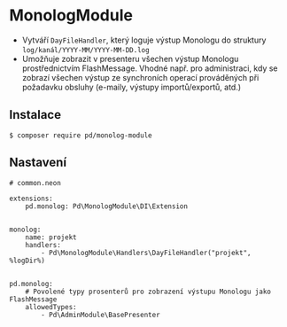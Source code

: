 # MonologModule

 - Vytváří `DayFileHandler`, který loguje výstup Monologu do struktury `log/kanál/YYYY-MM/YYYY-MM-DD.log`
 - Umožňuje zobrazit v presenteru všechen výstup Monologu prostřednictvím FlashMessage. Vhodné např. pro administraci, kdy se zobrazí všechen výstup ze synchroních operací prováděných při požadavku obsluhy (e-maily, výstupy importů/exportů, atd.)

## Instalace

```
$ composer require pd/monolog-module
```

## Nastavení

```
# common.neon

extensions:
	pd.monolog: Pd\MonologModule\DI\Extension


monolog:
	name: projekt
	handlers:
		- Pd\MonologModule\Handlers\DayFileHandler("projekt", %logDir%)


pd.monolog:
	# Povolené typy prosenterů pro zobrazení výstupu Monologu jako FlashMessage
	allowedTypes:
		- Pd\AdminModule\BasePresenter
```

